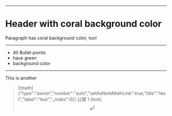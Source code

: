 
---
<!-- .slide: style="background-color: coral;" -->
 
# Header with coral background color
 
Paragraph has coral background color, too!
 
---
 
<!-- .slide: style="background-color: green;" -->
 
- All Bullet points
- have green
- background color

---
<!-- .slide: style="background-color: green;" -->

This is another 

> [!math|{"type":"axiom","number":"auto","setAsNoteMathLink":true,"title":"test","label":"test","_index":0}] 公理 1 (test).
> $$
a^2
$$

